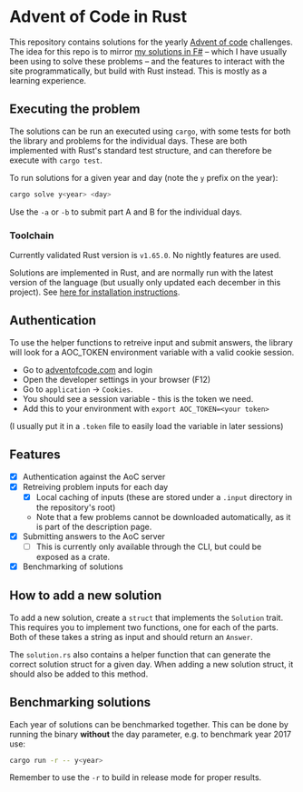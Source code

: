 # Advent of Code in Rust

This repository contains solutions for the yearly [Advent of code](https://adventofcode.com) challenges.
The idea for this repo is to mirror [my solutions in F\#](https://github.com/OliverFlecke/advent-oc-code) – which I have usually been using to solve these problems – and the features to interact with the site programmatically, but build with Rust instead.
This is mostly as a learning experience.

## Executing the problem

The solutions can be run an executed using `cargo`, with some tests for both the library and problems for the individual days.
These are both implemented with Rust's standard test structure, and can therefore be execute with `cargo test`.

To run solutions for a given year and day (note the `y` prefix on the year):

```sh
cargo solve y<year> <day>
```

Use the `-a` or `-b` to submit part A and B for the individual days.

### Toolchain

Currently validated Rust version is `v1.65.0`. No nightly features are used.

Solutions are implemented in Rust, and are normally run with the latest version of the language (but usually only updated each december in this project).
See [here for installation instructions](https://www.rust-lang.org/learn/get-started).

## Authentication

To use the helper functions to retreive input and submit answers, the library will look for a AOC_TOKEN environment variable with a valid cookie session.

- Go to [adventofcode.com](https://adventofcode.com) and login
- Open the developer settings in your browser (F12)
- Go to `application` -> `Cookies`.
- You should see a session variable - this is the token we need.
- Add this to your environment with `export AOC_TOKEN=<your token>`

(I usually put it in a `.token` file to easily load the variable in later sessions)

## Features

- [x] Authentication against the AoC server
- [x] Retreiving problem inputs for each day
  - [x] Local caching of inputs (these are stored under a `.input` directory in the repository's root)
  - Note that a few problems cannot be downloaded automatically, as it is part of the description page.
- [x] Submitting answers to the AoC server
  - [ ] This is currently only available through the CLI, but could be exposed as a crate.
- [x] Benchmarking of solutions

## How to add a new solution

To add a new solution, create a `struct` that implements the `Solution` trait.
This requires you to implement two functions, one for each of the parts.
Both of these takes a string as input and should return an `Answer`.

The `solution.rs` also contains a helper function that can generate the correct solution struct for a given day.
When adding a new solution struct, it should also be added to this method.

## Benchmarking solutions

Each year of solutions can be benchmarked together.
This can be done by running the binary **without** the day parameter, e.g. to benchmark year 2017 use:
```sh
cargo run -r -- y<year>
```

Remember to use the `-r` to build in release mode for proper results.
